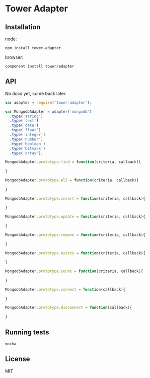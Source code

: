 # Tower Adapter

<!-- [![Build Status](https://secure.travis-ci.org/viatropos/tower-adapter.png)](http://travis-ci.org/viatropos/tower-adapter) -->

## Installation

node:

```
npm install tower-adapter
```

browser:

```
component install tower/adapter
```

## API

No docs yet, come back later.

``` javascript
var adapter = require('tower-adapter');

var MongodbAdapter = adapter('mongodb')
  .type('string')
  .type('text')
  .type('date')
  .type('float')
  .type('integer')
  .type('number')
  .type('boolean')
  .type('bitmask')
  .type('array');

MongodbAdapter.prototype.find = function(criteria, callback){
  
}

MongodbAdapter.prototype.all = function(criteria, callback){
  
}

MongodbAdapter.prototype.insert = function(criteria, callback){
  
}

MongodbAdapter.prototype.update = function(criteria, callback){
  
}

MongodbAdapter.prototype.remove = function(criteria, callback){
  
}

MongodbAdapter.prototype.exists = function(criteria, callback){
  
}

MongodbAdapter.prototype.count = function(criteria, callback){
  
}

MongodbAdapter.prototype.connect = function(callback){
  
}

MongodbAdapter.prototype.disconnect = function(callback){
  
}
```

## Running tests

```
mocha
```

## License

MIT